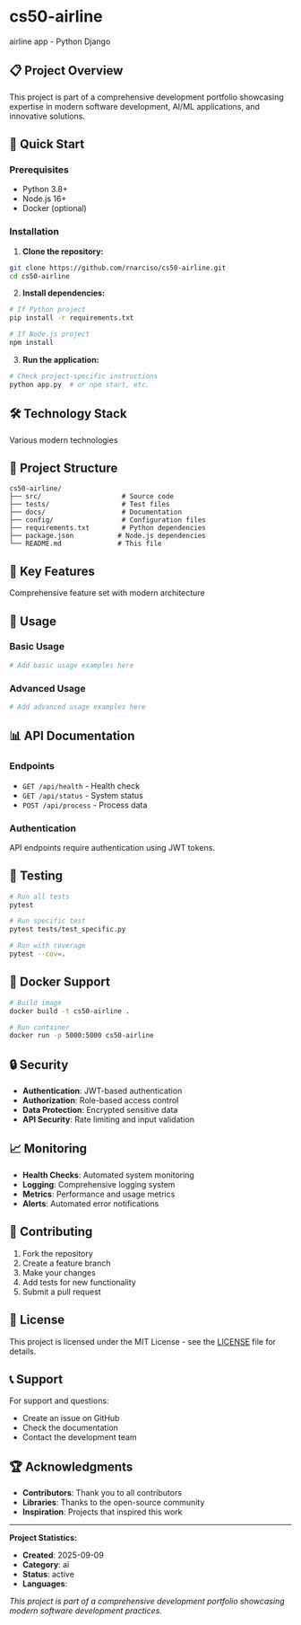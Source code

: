 # cs50-airline

airline app - Python Django

## 📋 Project Overview

This project is part of a comprehensive development portfolio showcasing expertise in modern software development, AI/ML applications, and innovative solutions.

## 🚀 Quick Start

### Prerequisites
- Python 3.8+
- Node.js 16+
- Docker (optional)

### Installation

1. **Clone the repository:**
```bash
git clone https://github.com/rnarciso/cs50-airline.git
cd cs50-airline
```

2. **Install dependencies:**
```bash
# If Python project
pip install -r requirements.txt

# If Node.js project
npm install
```

3. **Run the application:**
```bash
# Check project-specific instructions
python app.py  # or npm start, etc.
```

## 🛠 Technology Stack

Various modern technologies

## 📁 Project Structure

```
cs50-airline/
├── src/                    # Source code
├── tests/                  # Test files
├── docs/                   # Documentation
├── config/                 # Configuration files
├── requirements.txt        # Python dependencies
├── package.json           # Node.js dependencies
└── README.md              # This file
```

## 🎯 Key Features

Comprehensive feature set with modern architecture

## 🔧 Usage

### Basic Usage
```python
# Add basic usage examples here
```

### Advanced Usage
```python
# Add advanced usage examples here
```

## 📊 API Documentation

### Endpoints
- `GET /api/health` - Health check
- `GET /api/status` - System status
- `POST /api/process` - Process data

### Authentication
API endpoints require authentication using JWT tokens.

## 🧪 Testing

```bash
# Run all tests
pytest

# Run specific test
pytest tests/test_specific.py

# Run with coverage
pytest --cov=.
```

## 🐳 Docker Support

```bash
# Build image
docker build -t cs50-airline .

# Run container
docker run -p 5000:5000 cs50-airline
```

## 🔒 Security

- **Authentication**: JWT-based authentication
- **Authorization**: Role-based access control
- **Data Protection**: Encrypted sensitive data
- **API Security**: Rate limiting and input validation

## 📈 Monitoring

- **Health Checks**: Automated system monitoring
- **Logging**: Comprehensive logging system
- **Metrics**: Performance and usage metrics
- **Alerts**: Automated error notifications

## 🤝 Contributing

1. Fork the repository
2. Create a feature branch
3. Make your changes
4. Add tests for new functionality
5. Submit a pull request

## 📄 License

This project is licensed under the MIT License - see the [LICENSE](LICENSE) file for details.

## 📞 Support

For support and questions:
- Create an issue on GitHub
- Check the documentation
- Contact the development team

## 🏆 Acknowledgments

- **Contributors**: Thank you to all contributors
- **Libraries**: Thanks to the open-source community
- **Inspiration**: Projects that inspired this work

---

**Project Statistics:**
- **Created**: 2025-09-09
- **Category**: ai
- **Status**: active
- **Languages**: 

*This project is part of a comprehensive development portfolio showcasing modern software development practices.*
